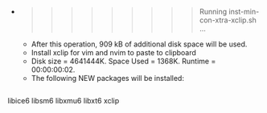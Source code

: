 * >>>>>>>>> Running inst-min-con-xtra-xclip.sh ...
  * After this operation, 909 kB of additional disk space will be used.
  * Install xclip for vim and nvim to paste to clipboard
  * Disk size = 4641444K. Space Used = 1368K. Runtime = 00:00:00:02.
  * The following NEW packages will be installed:
  ```bash
libice6 libsm6 libxmu6 libxt6 xclip
  ```
